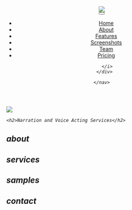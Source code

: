 <!doctype html>
<html lang="en">

<head>
  <meta charset="utf-8">
  <title>HootDoo</title>
  <link href="https://cdn.jsdelivr.net/npm/bootstrap@5.2.0-beta1/dist/css/bootstrap.min.css" rel="stylesheet" integrity="sha384-0evHe/X+R7YkIZDRvuzKMRqM+OrBnVFBL6DOitfPri4tjfHxaWutUpFmBp4vmVor" crossorigin="anonymous">
  <script src="https://cdn.jsdelivr.net/npm/bootstrap@5.2.0-beta1/dist/js/bootstrap.bundle.min.js">

  </script>
  <link rel="preconnect" href="https://fonts.googleapis.com">
  <link rel="preconnect" href="https://fonts.gstatic.com" crossorigin>
  <link rel="preconnect" href="https://fonts.googleapis.com">
  <link rel="preconnect" href="https://fonts.gstatic.com" crossorigin>
  <!-- Google Fonts -->
  <link rel="preconnect" href="https://fonts.googleapis.com">
  <link rel="preconnect" href="https://fonts.gstatic.com" crossorigin>
  <link href="https://fonts.googleapis.com/css2?family=Bodoni+Moda:opsz@6..96&family=Montserrat:wght@100;400;900&family=Ubuntu:wght@300&display=swap" rel="stylesheet">
  <link rel="stylesheet" href="css/styles.css">
  <!-- Font Awesome -->
  <script src="https://kit.fontawesome.com/a7bc9e4b7b.js" crossorigin="anonymous"></script>
</head>

<body>
  <!-- navbar -->
  <section id="title">
<header id="header" class="header fixed-top d-flex align-items-center">
  <div class="container d-flex align-items-center justify-content-between">
    <div id="logo">
      <img class="nav-image" src="assets/owl_green.png">
    </div>
    <nav id="navbar" class="navbar navbar-expand-lg">
      <button class="navbar-toggler" type="button" data-bs-toggle="collapse" data-bs-target="#navbarTogglerDemo02" aria-controls="navbarTogglerDemo02" aria-expanded="false" aria-label="Toggle navigation">
        <span class="navbar-toggler-icon"></span>
      </button>
      <div class="collapse navbar-collapse" id="navbarTogglerDemo02">
        <ul class="navbar-nav ms-auto">
          <li><a class="nav-link scrollto active" href="#hero">Home</a></li>
          <li><a class="nav-link scrollto" href="#about">About</a></li>
          <li><a class="nav-link scrollto" href="#features">Features</a></li>
          <li><a class="nav-link scrollto" href="#screenshots">Screenshots</a></li>
          <li><a class="nav-link scrollto" href="#team">Team</a></li>
          <li><a class="nav-link scrollto" href="#pricing">Pricing</a></li>
        </ul>
        <i class="bi bi-list mobile-nav-toggle">

        </i>
      </div>

    </nav>
  </div>
</header>

</section>
  <section id="hero">
  <img class="hero-image" src="assets/HootDoo Logo.png">

    <h2>Narration and Voice Acting Services</h2>

  </section>
  <section id="about">
    <h1>about</h1>
  </section>
  <section id="services">
    <h1>services</h1>
  </section>
  <section id="samples">
    <h1>samples</h1>
  </section>
  <section id="contact">
    <h1>contact</h1>
  </section>
</body>
